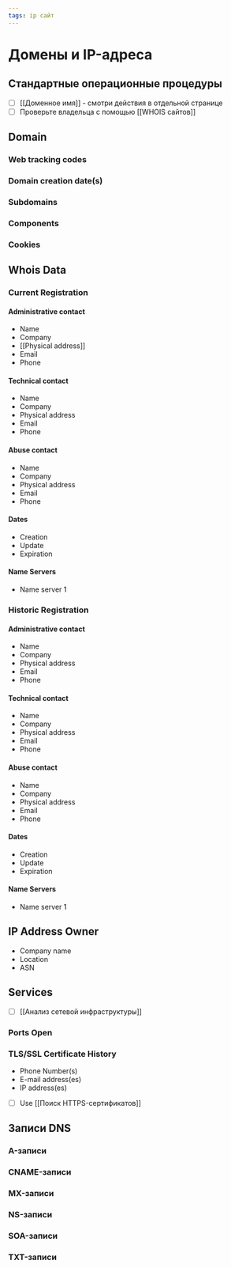 ```yaml
---
tags: ip сайт
---
```


# Домены и IP-адреса
## Стандартные операционные процедуры
- [ ] [[Доменное имя]] - смотри действия в отдельной странице
- [ ] Проверьте владельца с помощью [[WHOIS сайтов]]

## Domain
### Web tracking codes
### Domain creation date(s)
### Subdomains
### Components
### Cookies

## Whois Data
### Current Registration
#### Administrative contact
- Name
- Company
- [[Physical address]]
- Email
- Phone
#### Technical contact
- Name
- Company
- Physical address
- Email
- Phone
#### Abuse contact
- Name
- Company
- Physical address
- Email
- Phone
#### Dates
- Creation
- Update
- Expiration
#### Name Servers
- Name server 1

### Historic Registration
#### Administrative contact
- Name
- Company
- Physical address
- Email
- Phone
#### Technical contact
- Name
- Company
- Physical address
- Email
- Phone
#### Abuse contact
- Name
- Company
- Physical address
- Email
- Phone
#### Dates
- Creation
- Update
- Expiration
#### Name Servers
- Name server 1


## IP Address Owner
- Company name
- Location
- ASN

## Services
- [ ] [[Анализ сетевой инфраструктуры]]
### Ports Open

### TLS/SSL Certificate History
- Phone Number(s)
- E-mail address(es)
- IP address(es)
- [ ] Use [[Поиск HTTPS-сертификатов]]

##  Записи DNS
### A-записи

### CNAME-записи

### MX-записи

### NS-записи

### SOA-записи

### TXT-записи
